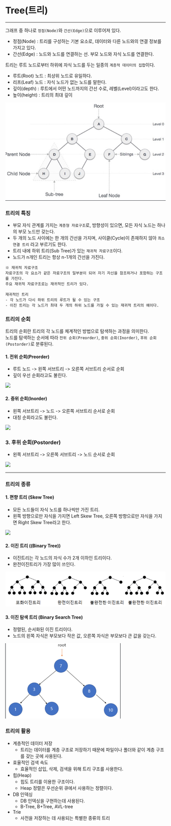 # Tree(트리)

---

그래프 중 하나로 `정점(Node)`와 `간선(Edge)`으로 이루어져 있다.

- 정점(Node) : 트리를 구성하는 기본 요소로, 데이터와 다른 노드와의 연결 정보를 가지고 있다.
- 간선(Edge) : 노드와 노드를 연결하는 선. 부모 노드와 자식 노드를 연결한다.

트리는 루트 노드로부터 하위에 자식 노드를 두는 일종의 `계층적 데이터의 집합`이다.
- 루트(Root) 노드 : 최상위 노드로 유일하다.
- 리프(Leaf) 노드 : 자식 노드가 없는 노드를 말한다.
- 깊이(depth) : 루트에서 어떤 노드까지의 간선 수로, 레벨(Level)이라고도 한다.
- 높이(height) : 트리의 최대 깊이

![img.png](img/Tree.png)

### 트리의 특징
- 부모 자식 관계를 가지는 `계층형 자료구조`로, 방향성이 있으면, 모든 자식 노드는 하나의 부모 노드만 갖는다.
- 두 개의 노드 사이에는 한 개의 간선을 가지며, 사이클(Cycle)이 존재하지 않아 `최소 연결 트리` 라고 부르기도 한다.
- 트리 내에 하위 트리(Sub Tree)가 있는 `재귀적 자료구조`이다.
- 노드가 n개인 트리는 항상 n-1개의 간선을 가진다.
```
※ 재귀적 자료구조
자료구조의 각 요소가 같은 자료구조의 일부분이 되어 자기 자신을 참조하거나 포함하는 구조를 가진다.
주요 재귀적 자료구조로는 재귀적인 트리가 있다.

재귀적인 트리
- 각 노드가 다시 하위 트리의 루트가 될 수 있는 구조
- 이진 트리는 각 노드가 최대 두 개의 하위 노드를 가질 수 있는 재귀적 트리의 예이다.
```

### 트리의 순회
트리의 순회란 트리의 각 노드를 체계적인 방법으로 탐색하는 과정을 의미한다.<br>
노드를 탐색하는 순서에 따라 `전위 순회(Preorder)`, `중위 순회(Inorder)`, `후위 순회(Postorder)`로 분류된다.

#### 1. 전위 순회(Preorder)
- 루트 노드 -> 왼쪽 서브트리 -> 오른쪽 서브트리 순서로 순회
- 깊이 우선 순회라고도 불린다.

<img src="https://user-images.githubusercontent.com/102718303/209254137-f1ef93ab-63bc-4d36-95a0-93384b30e37b.gif">


#### 2. 중위 순회(Inorder)
- 왼쪽 서브트리 -> 노드 -> 오른쪽 서브트리 순서로 순회
- 대칭 순회라고도 불린다.

<img src="https://upload.wikimedia.org/wikipedia/commons/4/48/Inorder-traversal.gif">


### 3. 후위 순회(Postorder)
- 왼쪽 서브트리 -> 오른쪽 서브트리 -> 노드 순서로 순회

<img src="https://upload.wikimedia.org/wikipedia/commons/2/28/Postorder-traversal.gif">

---

### 트리의 종류

#### 1. 편향 트리 (Skew Tree)
- 모든 노드들이 자식 노드를 하나씩만 가진 트리.
- 왼쪽 방향으로만 자식을 가지면 Left Skew Tree, 오른쪽 방향으로만 자식을 가지면 Right Skew Tree라고 한다.

<img src="https://user-images.githubusercontent.com/102718303/209174882-074b3284-eac8-435d-bcea-2e99740e9cb5.png">

#### 2. 이진 트리 ((Binary Tree))
- 이진트리는 각 노드의 자식 수가 2개 이하인 트리이다.
- 완전이진트리가 가장 많이 쓰인다.

![img.png](img/BinaryTree.png)

#### 3. 이진 탐색 트리 (Binary Search Tree)
- 정렬된, 순서화된 이진 트리이다.
- 노드의 왼쪽 자식은 부모보다 작은 값, 오른쪽 자식은 부모보다 큰 값을 갖는다.

![img.png](img/BinarySearchTree.png)

### 트리의 활용
- 계층적인 데이터 저장
  - 트리는 데이터를 계층 구조로 저장하기 때문에 파일이나 폴더와 같이 계층 구조를 갖는 곳에 사용된다.
- 효율적인 검색 속도
  - 효율적인 삽입, 삭제, 검색을 위해 트리 구조를 사용한다.
- 힙(Heap)
  - 힙도 트리를 이용한 구조이다.
  - Heap 정렬은 우선순위 큐에서 사용하는 정렬이다.
- DB 인덱싱
  - DB 인덱싱을 구현하는데 사용된다.
  - B-Tree, B+Tree, AVL-tree
- Trie
  - 사전을 저장하는 데 사용되는 특별한 종류의 트리